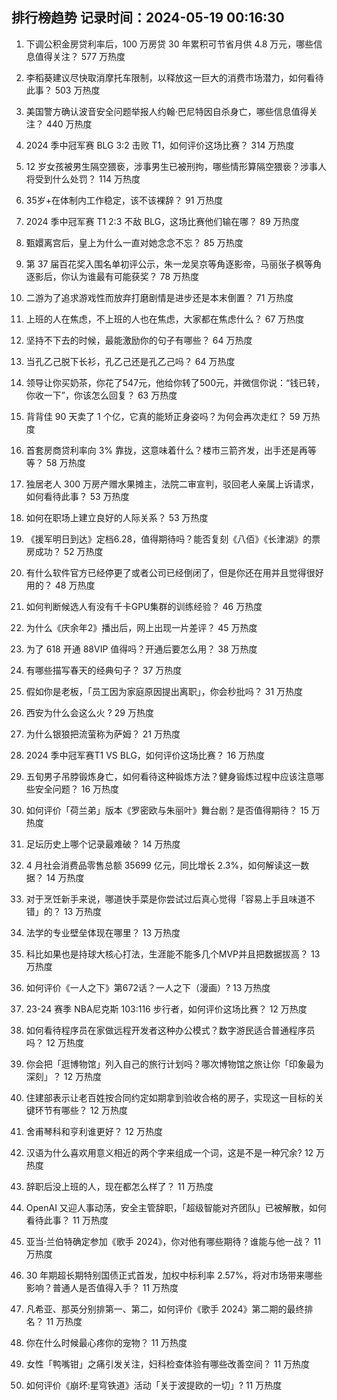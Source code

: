 
## 排行榜趋势 记录时间：2024-05-19 00:16:30
  
  1. 下调公积金房贷利率后，100 万房贷 30 年累积可节省月供 4.8 万元，哪些信息值得关注？ 577 万热度
    
  2. 李稻葵建议尽快取消摩托车限制，以释放这一巨大的消费市场潜力，如何看待此事？ 503 万热度
    
  3. 美国警方确认波音安全问题举报人约翰·巴尼特因自杀身亡，哪些信息值得关注？ 440 万热度
    
  4. 2024 季中冠军赛 BLG 3:2 击败 T1，如何评价这场比赛？ 314 万热度
    
  5. 12 岁女孩被男生隔空猥亵，涉事男生已被刑拘，哪些情形算隔空猥亵？涉事人将受到什么处罚？ 114 万热度
    
  6. 35岁+在体制内工作稳定，该不该裸辞？ 91 万热度
    
  7. 2024 季中冠军赛 T1 2:3 不敌 BLG，这场比赛他们输在哪？ 89 万热度
    
  8. 甄嬛离宫后，皇上为什么一直对她念念不忘？ 85 万热度
    
  9. 第 37 届百花奖入围名单初评公示，朱一龙吴京等角逐影帝，马丽张子枫等角逐影后，你认为谁最有可能获奖？ 78 万热度
    
  10. 二游为了追求游戏性而放弃打磨剧情是进步还是本末倒置？ 71 万热度
    
  11. 上班的人在焦虑，不上班的人也在焦虑，大家都在焦虑什么？ 67 万热度
    
  12. 坚持不下去的时候，最能激励你的句子有哪些？ 64 万热度
    
  13. 当孔乙己脱下长衫，孔乙己还是孔乙己吗？ 64 万热度
    
  14. 领导让你买奶茶，你花了547元，他给你转了500元，并微信你说：“钱已转，你收一下”，你该怎么回复？ 63 万热度
    
  15. 背背佳 90 天卖了 1 个亿，它真的能矫正身姿吗？为何会再次走红？ 59 万热度
    
  16. 首套房商贷利率向 3% 靠拢，这意味着什么？楼市三箭齐发，出手还是再等等？ 58 万热度
    
  17. 独居老人 300 万房产赠水果摊主，法院二审宣判，驳回老人亲属上诉请求，如何看待此事？ 53 万热度
    
  18. 如何在职场上建立良好的人际关系？ 53 万热度
    
  19. 《援军明日到达》定档6.28，值得期待吗？能否复刻《八佰》《长津湖》的票房成功？ 52 万热度
    
  20. 有什么软件官方已经停更了或者公司已经倒闭了，但是你还在用并且觉得很好用的？ 48 万热度
    
  21. 如何判断候选人有没有千卡GPU集群的训练经验？ 46 万热度
    
  22. 为什么《庆余年2》播出后，网上出现一片差评？ 45 万热度
    
  23. 为了 618 开通 88VIP 值得吗？开通后要怎么用？ 38 万热度
    
  24. 有哪些描写春天的经典句子？ 37 万热度
    
  25. 假如你是老板，「员工因为家庭原因提出离职」，你会秒批吗？ 31 万热度
    
  26. 西安为什么会这么火 ? 29 万热度
    
  27. 为什么银狼把流萤称为萨姆？ 21 万热度
    
  28. 2024 季中冠军赛T1 VS BLG，如何评价这场比赛？ 16 万热度
    
  29. 五旬男子吊脖锻炼身亡，如何看待这种锻炼方法？健身锻炼过程中应该注意哪些安全问题？ 16 万热度
    
  30. 如何评价「荷兰弟」版本《罗密欧与朱丽叶》舞台剧？是否值得期待？ 15 万热度
    
  31. 足坛历史上哪个记录最难破？ 14 万热度
    
  32. 4 月社会消费品零售总额 35699 亿元，同比增长 2.3%，如何解读这一数据？ 14 万热度
    
  33. 对于烹饪新手来说，哪道快手菜是你尝试过后真心觉得「容易上手且味道不错」的？ 13 万热度
    
  34. 法学的专业壁垒体现在哪里？ 13 万热度
    
  35. 科比如果也是持球大核心打法，生涯能不能多几个MVP并且把数据拔高？ 13 万热度
    
  36. 如何评价《一人之下》第672话？一人之下（漫画）? 13 万热度
    
  37. 23-24 赛季 NBA尼克斯 103:116 步行者，如何评价这场比赛？ 12 万热度
    
  38. 如何看待程序员在家做远程开发者这种办公模式？数字游民适合普通程序员吗？ 12 万热度
    
  39. 你会把「逛博物馆」列入自己的旅行计划吗？哪次博物馆之旅让你「印象最为深刻」？ 12 万热度
    
  40. 住建部表示让老百姓按合同约定如期拿到验收合格的房子，实现这一目标的关键环节有哪些？ 12 万热度
    
  41. 舍甫琴科和亨利谁更好？ 12 万热度
    
  42. 汉语为什么喜欢用意义相近的两个字来组成一个词，这是不是一种冗余? 12 万热度
    
  43. 辞职后没上班的人，现在都怎么样了？ 11 万热度
    
  44. OpenAI 又迎人事动荡，安全主管辞职，「超级智能对齐团队」已被解散，如何看待此事？ 11 万热度
    
  45. 亚当·兰伯特确定参加《歌手 2024》，你对他有哪些期待？谁能与他一战？ 11 万热度
    
  46. 30 年期超长期特别国债正式首发，加权中标利率 2.57%，将对市场带来哪些影响？普通人是否值得入手？ 11 万热度
    
  47. 凡希亚、那英分别排第一、第二，如何评价《歌手 2024》第二期的最终排名？ 11 万热度
    
  48. 你在什么时候最心疼你的宠物？ 11 万热度
    
  49. 女性「鸭嘴钳」之痛引发关注，妇科检查体验有哪些改善空间？ 11 万热度
    
  50. 如何评价《崩坏:星穹铁道》活动「关于波提欧的一切」? 11 万热度
    